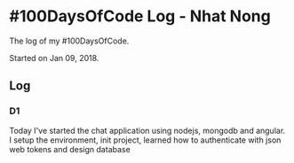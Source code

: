 # #100DaysOfCode Log - Nhat Nong
The log of my #100DaysOfCode.

Started on Jan 09, 2018.

## Log

### D1
Today I've started the chat application using nodejs, mongodb and angular. I setup the environment, init project, 
learned how to authenticate with json web tokens and design database
